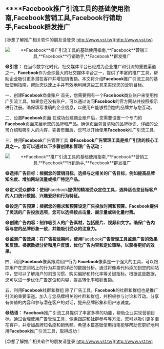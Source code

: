 ## ****Facebook**推广引流工具的基础使用指南,**Facebook**营销工具,**Facebook**行销助手,**Facebook**群发推广**

[😍想了解推广相关软件的朋友请登录 http://www.vst.tw](http://www.vst.tw)

 <center><img src="https://vst.tw/MP4/tuiguang/png/8.png" alt="**Facebook**推广引流工具的基础使用指南,**Facebook**营销工具,**Facebook**行销助手,**Facebook**群发推广"></center>

**😄引言：**
在当今数字化时代，社交媒体平台已经成为企业推广和引流的重要渠道之一。**Facebook**作为全球最大的社交媒体平台之一，提供了丰富的推广工具，帮助企业吸引更多潜在客户并增加销售额。本文将介绍**Facebook**推广引流工具的基础使用指南，帮助您快速上手并有效地利用这些工具来实现您的营销目标。

一、创建**Facebook**商业账户
首先，您需要拥有一个**Facebook**商业账户来使用推广引流工具。如果您还没有账户，可以通过访问**Facebook**的官方网站并按照指示进行注册。确保填写准确的企业信息，以便用户能够找到您的品牌并与您互动。

二、设置**Facebook**页面
在成功创建商业账户后，您需要设置一个专门的**Facebook**页面来展示您的品牌和产品。确保页面包含清晰的品牌标识、详细的公司介绍和吸引人的内容。完善页面后，您可以开始使用**Facebook**推广引流工具。

三、使用**Facebook**广告管理工具
**😄**Facebook**广告管理工具是推广引流的核心工具之一。您可以通过以下步骤创建和管理广告活动：**

 <center><img src="https://vst.tw/MP4/tuiguang/png/1.png" alt="**Facebook**推广引流工具的基础使用指南,**Facebook**营销工具,**Facebook**行销助手,**Facebook**群发推广"></center>

**😄选择广告目标：根据您的营销目标，选择与之相关的广告目标，例如提高品牌知名度、增加网站流量或推广特定产品。**

**😄定义受众群体：使用**Facebook**提供的精准受众定位工具，选择适合您目标客户的人口统计数据、兴趣爱好和行为特征。**

**😄设定广告预算：根据您的需求和预算设定广告投放时间和预算。**Facebook**提供了灵活的广告投放选项，您可以选择按点击量、展示量或转化量付费。**

**😄创建广告内容：制作吸引人的广告素材，包括图片、视频和文字。确保广告内容与您的品牌形象一致，并能吸引受众的注意力。**

**😄监测广告效果：在广告投放期间，使用**Facebook**广告管理工具监测广告的效果和反馈。根据数据分析和用户反馈，优化广告内容和定位策略，以获得更好的效果。**

四、利用**Facebook**像素跟踪用户行为
**Facebook**像素是一个强大的工具，可以跟踪用户在您网站上的行为并提供详细的数据分析。通过将像素代码添加到您的网站中，您可以了解用户的浏览习惯、购买偏好和转化率等关键指标。根据这些数据，您可以进一步优化广告定位和内容，提高转化率和销售额。

五、利用**Facebook**社群和群组
除了广告工具，**Facebook**的社群和群组也是推广引流的重要渠道。加入与您品牌相关的社群和群组，并积极参与讨论和互动。分享有价值的内容和参与潜在客户的对话，提升品牌形象和用户忠诚度。

**😄结语：**
**Facebook**推广引流工具提供了丰富多样的功能，帮助企业实现营销目标。通过合理使用广告管理工具、像素跟踪和社群参与等方法，您可以吸引更多潜在客户，并增加品牌知名度和销售额。希望本篇基础使用指南能够帮助您更好地利用**Facebook**推广引流工具，取得成功！

[😍想了解推广相关软件的朋友请登录 http://www.vst.tw](http://www.vst.tw)



